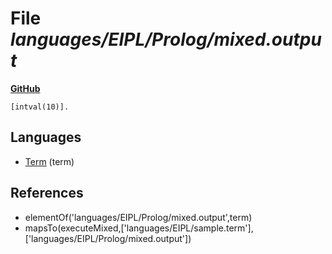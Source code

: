 # File _languages/EIPL/Prolog/mixed.output_
**[GitHub](https://github.com/softlang/yas/blob/master/languages/EIPL/Prolog/mixed.output)**
```
[intval(10)].
```

## Languages
* [Term](../languages/Term.md) (term)

## References
* elementOf('languages/EIPL/Prolog/mixed.output',term)
* mapsTo(executeMixed,['languages/EIPL/sample.term'],['languages/EIPL/Prolog/mixed.output'])
